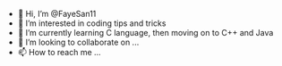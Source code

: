 - 👋 Hi, I’m @FayeSan11
- 👀 I’m interested in coding tips and tricks
- 🌱 I’m currently learning C language, then moving on to C++ and Java
- 💞️ I’m looking to collaborate on ...
- 📫 How to reach me ...

<!---
FayeSan11/FayeSan11 is a ✨ special ✨ repository because its `README.md` (this file) appears on your GitHub profile.
You can click the Preview link to take a look at your changes.
--->
